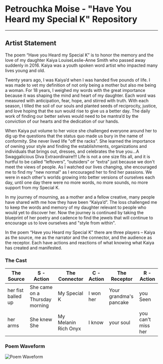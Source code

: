 # Petrouchka Moise - "Have You Heard my Special K" Repository
---

## Artist Statement

The poem “Have you Heard my Special K” is to honor the memory and the love of my daughter Kaiya LouiseLeslie-Anne Smith who passed away suddenly in 2016.  Kaiya was a youth spoken word artist who impacted many lives young and old.

Twenty years ago, I was Kaiya’d when I was handed five pounds of life. I was made to vet my definition of not only being a mother but also me being a woman.  For 18 years, I weighed my words with the great importance because it was shaping the mind and heart of my daughter.  Each word was measured with anticipation, fear, hope, and stirred with truth. With each season, I tilled the soil of our souls and planted seeds of reciprocity, justice, and love hoping that the sun would rise to give us a better day. The daily work of finding our better selves would need to be mantra’d by the conviction of our hearts and the dedication of our hands.  

When Kaiya put volume to her voice she challenged everyone around her to dig up the questions that the status quo made us bury in the name of conformity. She never lived life "off the racks". She learned the importance of owning your style and finding the establishments, organizations and individuals that brings out, dresses, and celebrates the true you...A Swaggalicious Diva Extraordinaire!!!
Life is not a one size fits all, and it is hurtful to be called “leftovers”, “outsiders” or “extra” just because we don't meet the views of people. As I watched our lives changing, she encouraged me to find my "new normal" as I encouraged her to find her passions.  We were in each other's worlds growing into better versions of ourselves each day, until one day there were no more words, no more sounds, no more support from my Special K.  

In my journey of mourning, as a mother and a fellow creative, many people have shared with me how they have been “Kaiya’d”.  The loss challenged me to keep the words and memory of my daughter relevant to people who would yet to discover her. Now the journey is continued by taking the blueprint of her poetry and cadence to find the jewels that will continue to encourage us to love ourselves and "style from within".

In the poem “Have you Heard my Special K” there are three players – Kaiya as the source, me as the narrator and the connector, and the audience as the receptor.  Each have actions and reactions of what knowing what Kaiya has created and manifested.

### The Cast
The Source | S - Action | The Connector | C - Action | The Receptor | R - Action
---------- | ---------- | ------------- | ---------- | ------------ | -----------
her fist balled up | She came on a Thursday morning  | My Special K | I won her | Your grandma's pancake | you Seen
her arms | She knew She | My Melanin Rich Onyx | I know | your soul | you can't miss her


### Poem Waveform
![Poem Waveform](https://github.com/digital-culture-seminar/PetrouchkaMoise-PoetryRepo/blob/master/special_k_waveform%20clean.png)
